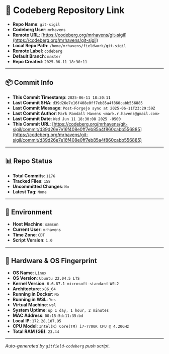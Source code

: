 # 🔗 Codeberg Repository Link

- **Repo Name**: `git-sigil`
- **Codeberg User**: `mrhavens`
- **Remote URL**: [https://codeberg.org/mrhavens/git-sigil](https://codeberg.org/mrhavens/git-sigil)
- **Local Repo Path**: `/home/mrhavens/fieldwork/git-sigil`
- **Remote Label**: `codeberg`
- **Default Branch**: `master`
- **Repo Created**: `2025-06-11 18:30:11`

---

## 📦 Commit Info

- **This Commit Timestamp**: `2025-06-11 18:30:11`
- **Last Commit SHA**: `d39d26e7e16f408e0ff7eb85a4f860cabb556885`
- **Last Commit Message**: `Post-Forgejo sync at 2025-06-11T23:29:59Z`
- **Last Commit Author**: `Mark Randall Havens <mark.r.havens@gmail.com>`
- **Last Commit Date**: `Wed Jun 11 18:30:08 2025 -0500`
- **This Commit URL**: [https://codeberg.org/mrhavens/git-sigil/commit/d39d26e7e16f408e0ff7eb85a4f860cabb556885](https://codeberg.org/mrhavens/git-sigil/commit/d39d26e7e16f408e0ff7eb85a4f860cabb556885)

---

## 📊 Repo Status

- **Total Commits**: `1176`
- **Tracked Files**: `158`
- **Uncommitted Changes**: `No`
- **Latest Tag**: `None`

---

## 🧭 Environment

- **Host Machine**: `samson`
- **Current User**: `mrhavens`
- **Time Zone**: `CDT`
- **Script Version**: `1.0`

---

## 🧬 Hardware & OS Fingerprint

- **OS Name**: `Linux`
- **OS Version**: `Ubuntu 22.04.5 LTS`
- **Kernel Version**: `6.6.87.1-microsoft-standard-WSL2`
- **Architecture**: `x86_64`
- **Running in Docker**: `No`
- **Running in WSL**: `Yes`
- **Virtual Machine**: `wsl`
- **System Uptime**: `up 1 day, 1 hour, 2 minutes`
- **MAC Address**: `00:15:5d:11:35:bd`
- **Local IP**: `172.28.107.95`
- **CPU Model**: `Intel(R) Core(TM) i7-7700K CPU @ 4.20GHz`
- **Total RAM (GB)**: `23.44`

---

_Auto-generated by `gitfield-codeberg` push script._

